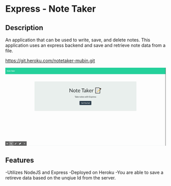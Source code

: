 # Express - Note Taker

## Description

An application that can be used to write, save, and delete notes. This application uses an express backend and save and retrieve note data from a file.


https://git.heroku.com/notetaker-mubin.git

![](images/NoteTaker.gif)

## Features

-Utilizes NodeJS and Express
-Deployed on Heroku
-You are able to save a retireve data based on the unqiue Id from the server. 
